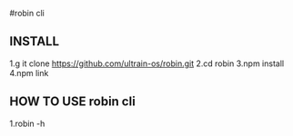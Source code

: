#robin cli

## INSTALL
1.g it clone https://github.com/ultrain-os/robin.git
2.cd robin
3.npm install
4.npm link

## HOW TO USE robin cli
1.robin -h
